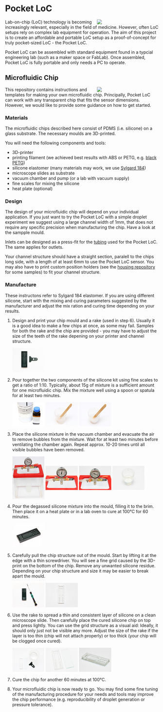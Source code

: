 # Pocket LoC
<img align = "right" src="https://user-images.githubusercontent.com/42568983/202521498-0bb95a05-1dd4-4db9-ad12-fc51b9aba1ed.jpg" width="40%" /> 
Lab-on-chip (LoC) technology is becoming increasingly relevant, especially in the field of medicine. However, often LoC setups rely on complex lab equipment for operation. The aim of this project is to create an affordable and portable LoC setup as a proof-of-concept for truly pocket-sized LoC - the Pocket LoC.

Pocket LoC can be assembled with standard equipment found in a typcial engineering lab (such as a maker space or FabLab). Once assembled, Pocket LoC is fully portable and only needs a PC to operate.

## Microfluidic Chip
<img align = "right" src="https://user-images.githubusercontent.com/42568983/205295270-1c095b07-2bd6-400f-94e1-f13bbbd8ab20.jpg" width="40%" />

This repository contains instructions and templates for making your own microfluidic chip. Principally, Pocket LoC can work with any transparent chip that fits the sensor dimensions. However, we would like to provide some guidance on how to get started.

### Materials
The microfluidic chips described here consist of PDMS (i.e. silicone) on a glass substrate. The necessary moulds are 3D-printed.

You will need the following components and tools:
- 3D-printer
- printing filament (we achieved best results with ABS or PETG, e.g. [black PETG](https://www.prusa3d.com/product/prusament-petg-jet-black-1kg/))
- silicone elastomer (many materials may work, we use [Sylgard 184](https://www.dow.com/en-us/pdp.sylgard-184-silicone-elastomer-kit.01064291z.html#overview))
- microscope slides as substrate
- vacuum chamber and pump (or a lab with vacuum supply)
- fine scales for mixing the silicone
- heat plate (optional)

### Design
The design of your microfluidic chip will depend on your individual application. If you just want to try the Pocket LoC with a simple droplet experiment we suggest using a large channel width of 1mm, that does not require any specific precision when manufacturing the chip. Have a look at the sampple mould.

Inlets can be designed as a press-fit for the [tubing]((https://darwin-microfluidics.com/collections/silicone-tygon-tubing/products/mp-t-1-3-mm-tygon-tubing-for-bartels-micropumps)) used for the Pocket LoC. The same applies for outlets.

Your channel structure should have a straight section, paralell to the chips long side, with a length of at least 6mm to use the Pocket LoC sensor. You may also have to print custom position holders (see the [housing repository](https://github.com/Pocket-LoC/Housing/tree/main/CAD) for some samples) to fit your channel structure.

### Manufacture
These instructons refer to Sylgard 184 elastomer. If you are using different silicone, start with the mixing and curing parameters suggested by the manufacturer and adjust the mix ration and curing time depending on your results.

1. Design and print your chip mould and a rake (used in step 6). Usually it is a good idea to make a few chips at once, as some may fail. Samples for both the rake and the chip are provided - you may have to adjust the size of the teeth of the rake depening on your printer and channel structure.
      <p float="left">
        <img src="https://github.com/Pocket-LoC/Chip/blob/main/Photos/00%20printed%20parts.jpg" width="22%" />
      </p>
2. Pour together the two components of the silicone kit using fine scales to get a ratio of 1:10. Typically, about 15g of mixture is a sufficient amount for one microfluidic chip. Mix the mixture well using a spoon or spatula for at least two minutes.
      <p float="left">
        <img src="https://github.com/Pocket-LoC/Chip/blob/main/Photos/01%20elastomer%20kit.jpg" width="22%" />
        <img src="https://github.com/Pocket-LoC/Chip/blob/main/Photos/02%20mix.jpg" width="22%" />
        <img src="https://github.com/Pocket-LoC/Chip/blob/main/Photos/03%20stirred.jpg" width="22%" />
      </p>

3. Place the silicone mixture in the vacuum chamber and evacuate the air to remove bubbles from the mixture. Wait for at least two minutes before ventilating the chamber again. Repeat approx. 10-20 times until all visible bubbles have been removed.
      <p float="left">
        <img src="https://github.com/Pocket-LoC/Chip/blob/main/Photos/04%20chamber.jpg" width="22%" align='center' />
        <img src="https://github.com/Pocket-LoC/Chip/blob/main/Photos/05%20chamber%20vacuum.jpg" width="22%" align='center' />
        <img src="https://github.com/Pocket-LoC/Chip/blob/main/Photos/06%20chamber%20air.jpg" width="22%" align='center' />
        <img src="https://github.com/Pocket-LoC/Chip/blob/main/Photos/07%20degassed.jpg" width="22%" align='center' />
      </p>

4. Pour the degassed silicone mixture into the mould, filling it to the brim. Then place it on a heat plate or in a lab oven to cure at 100°C for 60 minutes.
      <p float="left">
        <img src="https://github.com/Pocket-LoC/Chip/blob/main/Photos/08%20poured.jpg" width="22%" />
      </p>

5. Carefully pull the chip structure out of the mould. Start by lifting it at the edge with a thin screwdriver. You will see a fine grid caused by the 3D-print on the bottom of the chip. Remove any unwanted silicone residue. Depending on your chip structure and size it may be easier to break apart the mould.
      <p float="left">
        <img src="https://github.com/Pocket-LoC/Chip/blob/main/Photos/09%20remove.jpg" width="22%" />
        <img src="https://github.com/Pocket-LoC/Chip/blob/main/Photos/10%20cured%20top.jpg" width="22%" />
      </p>

6. Use the rake to spread a thin and consistent layer of silicone on a clean microscope slide. Then carefully place the cured silicone chip on top and press lightly. You can use the grid structure as a visual aid: Ideally, it should only just not be visible any more. Adjust the size of the rake if the layer is too thin (chip will not attach properly) or too thick (your chip will be clogged once cured).
      <p float="left">
        <img src="https://github.com/Pocket-LoC/Chip/blob/main/Photos/20%20components%20glass.jpg" width="22%" />
        <img src="https://github.com/Pocket-LoC/Chip/blob/main/Photos/21%20layer%20spread.jpg" width="22%" />
        <img src="https://github.com/Pocket-LoC/Chip/blob/main/Photos/22%20complete.jpg" width="22%" />
      </p>

7. Cure the chip for another 60 minutes at 100°C.

8. Your microfluidic chip is now ready to go. You may find some fine tuning of the manufacturing procedure for your needs and tools may improve the chip performance (e.g. reproducibility of droplet generation or pressure tolerance).
